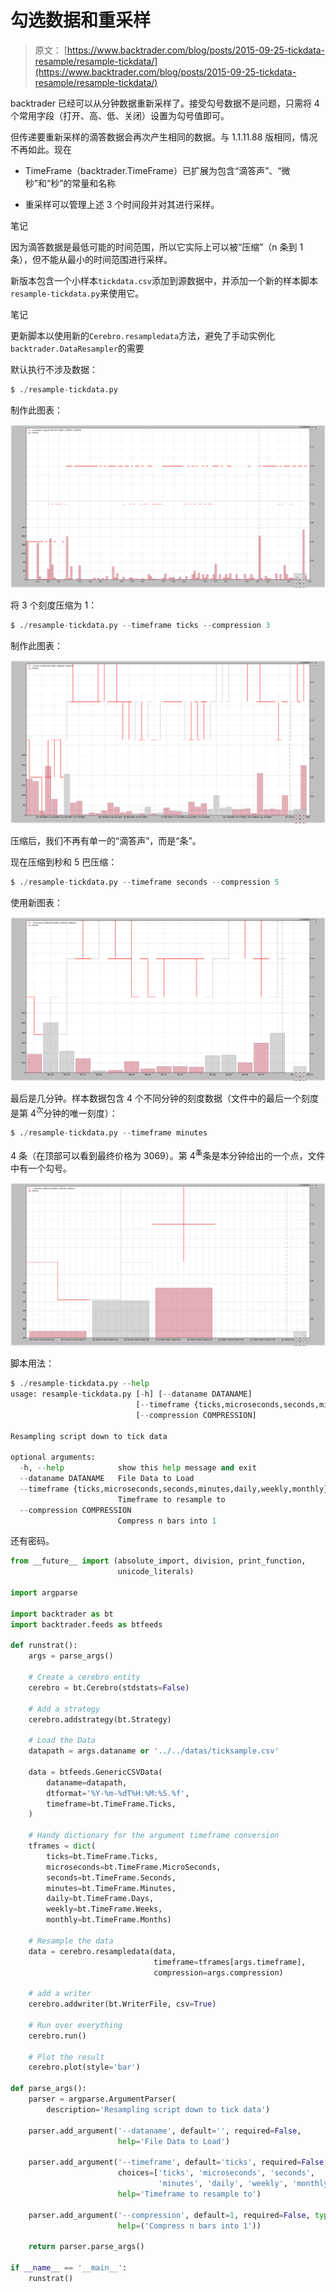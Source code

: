 # 勾选数据和重采样

> 原文： [https://www.backtrader.com/blog/posts/2015-09-25-tickdata-resample/resample-tickdata/](https://www.backtrader.com/blog/posts/2015-09-25-tickdata-resample/resample-tickdata/)

backtrader 已经可以从分钟数据重新采样了。接受勾号数据不是问题，只需将 4 个常用字段（打开、高、低、关闭）设置为勾号值即可。

但传递要重新采样的滴答数据会再次产生相同的数据。与 1.1.11.88 版相同，情况不再如此。现在

*   TimeFrame（backtrader.TimeFrame）已扩展为包含“滴答声”、“微秒”和“秒”的常量和名称

*   重采样可以管理上述 3 个时间段并对其进行采样。

笔记

因为滴答数据是最低可能的时间范围，所以它实际上可以被“压缩”（n 条到 1 条），但不能从最小的时间范围进行采样。

新版本包含一个小样本`tickdata.csv`添加到源数据中，并添加一个新的样本脚本`resample-tickdata.py`来使用它。

笔记

更新脚本以使用新的`Cerebro.resampledata`方法，避免了手动实例化`backtrader.DataResampler`的需要

默认执行不涉及数据：

```py
$ ./resample-tickdata.py 
```

制作此图表：

[![!image](img/f7dc13d78468ec65cb23ba9f8988e598.png)](../tickdata-default.png)

将 3 个刻度压缩为 1：

```py
$ ./resample-tickdata.py --timeframe ticks --compression 3 
```

制作此图表：

[![!image](img/1a4b8759a0f4ad13af08f8a1ab259982.png)](../tickdata-tickdata-compression-3.png)

压缩后，我们不再有单一的“滴答声”，而是“条”。

现在压缩到秒和 5 巴压缩：

```py
$ ./resample-tickdata.py --timeframe seconds --compression 5 
```

使用新图表：

[![!image](img/dfc2858666bc648129399cbfc25ca703.png)](../tickdata-seconds-compression-5.png)

最后是几分钟。样本数据包含 4 个不同分钟的刻度数据（文件中的最后一个刻度是第 4<sup>次</sup>分钟的唯一刻度）：

```py
$ ./resample-tickdata.py --timeframe minutes 
```

4 条（在顶部可以看到最终价格为 3069）。第 4<sup>条</sup>条是本分钟给出的一个点，文件中有一个勾号。

[![!image](img/9694cb48598ea295f5e6d9ea10aa5a24.png)](../tickdata-minutes.png)

脚本用法：

```py
$ ./resample-tickdata.py --help
usage: resample-tickdata.py [-h] [--dataname DATANAME]
                            [--timeframe {ticks,microseconds,seconds,minutes,daily,weekly,monthly}]
                            [--compression COMPRESSION]

Resampling script down to tick data

optional arguments:
  -h, --help            show this help message and exit
  --dataname DATANAME   File Data to Load
  --timeframe {ticks,microseconds,seconds,minutes,daily,weekly,monthly}
                        Timeframe to resample to
  --compression COMPRESSION
                        Compress n bars into 1 
```

还有密码。

```py
from __future__ import (absolute_import, division, print_function,
                        unicode_literals)

import argparse

import backtrader as bt
import backtrader.feeds as btfeeds

def runstrat():
    args = parse_args()

    # Create a cerebro entity
    cerebro = bt.Cerebro(stdstats=False)

    # Add a strategy
    cerebro.addstrategy(bt.Strategy)

    # Load the Data
    datapath = args.dataname or '../../datas/ticksample.csv'

    data = btfeeds.GenericCSVData(
        dataname=datapath,
        dtformat='%Y-%m-%dT%H:%M:%S.%f',
        timeframe=bt.TimeFrame.Ticks,
    )

    # Handy dictionary for the argument timeframe conversion
    tframes = dict(
        ticks=bt.TimeFrame.Ticks,
        microseconds=bt.TimeFrame.MicroSeconds,
        seconds=bt.TimeFrame.Seconds,
        minutes=bt.TimeFrame.Minutes,
        daily=bt.TimeFrame.Days,
        weekly=bt.TimeFrame.Weeks,
        monthly=bt.TimeFrame.Months)

    # Resample the data
    data = cerebro.resampledata(data,
                                timeframe=tframes[args.timeframe],
                                compression=args.compression)

    # add a writer
    cerebro.addwriter(bt.WriterFile, csv=True)

    # Run over everything
    cerebro.run()

    # Plot the result
    cerebro.plot(style='bar')

def parse_args():
    parser = argparse.ArgumentParser(
        description='Resampling script down to tick data')

    parser.add_argument('--dataname', default='', required=False,
                        help='File Data to Load')

    parser.add_argument('--timeframe', default='ticks', required=False,
                        choices=['ticks', 'microseconds', 'seconds',
                                 'minutes', 'daily', 'weekly', 'monthly'],
                        help='Timeframe to resample to')

    parser.add_argument('--compression', default=1, required=False, type=int,
                        help=('Compress n bars into 1'))

    return parser.parse_args()

if __name__ == '__main__':
    runstrat() 
```